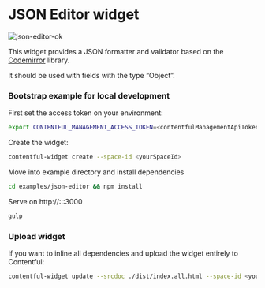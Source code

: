# JSON Editor widget

![json-editor-ok](http://contentful.github.io/widget-sdk/assets/json-editor.png)

This widget provides a JSON formatter and validator based on the [Codemirror](http://codemirror.net) library.

It should be used with fields with the type “Object”.


### Bootstrap example for local development

First set the access token on your environment:
```bash
export CONTENTFUL_MANAGEMENT_ACCESS_TOKEN=<contentfulManagementApiToken>
```

Create the widget:
```bash
contentful-widget create --space-id <yourSpaceId>
```

Move into example directory and install dependencies
```bash
cd examples/json-editor && npm install
```

Serve on http://:::3000
```bash
gulp
```

### Upload widget
If you want to inline all dependencies and upload the widget entirely to Contentful:
```bash
contentful-widget update --srcdoc ./dist/index.all.html --space-id <yourSpaceId> --force
```
